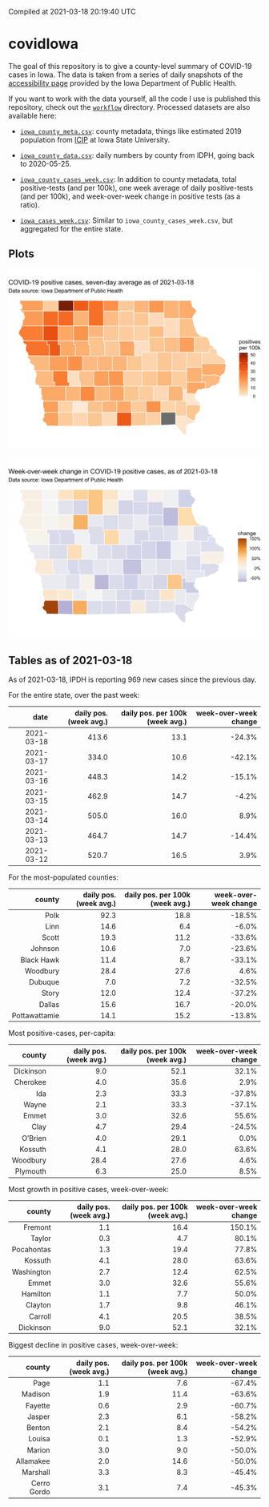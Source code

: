 Compiled at 2021-03-18 20:19:40 UTC

<!-- README.md is generated from README.Rmd. Please edit that file -->

# covidIowa

<!-- badges: start -->

<!-- badges: end -->

The goal of this repository is to give a county-level summary of
COVID-19 cases in Iowa. The data is taken from a series of daily
snapshots of the [accessibility
page](https://coronavirus.iowa.gov/pages/access) provided by the Iowa
Department of Public Health.

If you want to work with the data yourself, all the code I use is
published this repository, check out the [`workflow`](workflow)
directory. Processed datasets are also available here:

  - [`iowa_county_meta.csv`](https://raw.githubusercontent.com/ijlyttle/covidIowa/master/workflow/data/99-publish/iowa_county_meta.csv):
    county metadata, things like estimated 2019 population from
    [ICIP](https://www.icip.iastate.edu/tables/population/counties-estimates)
    at Iowa State University.

  - [`iowa_county_data.csv`](https://raw.githubusercontent.com/ijlyttle/covidIowa/master/workflow/data/99-publish/iowa_county_data.csv):
    daily numbers by county from IDPH, going back to 2020-05-25.

  - [`iowa_county_cases_week.csv`](https://raw.githubusercontent.com/ijlyttle/covidIowa/master/workflow/data/99-publish/iowa_county_data.csv):
    In addition to county metadata, total positive-tests (and per 100k),
    one week average of daily positive-tests (and per 100k), and
    week-over-week change in positive tests (as a ratio).

  - [`iowa_cases_week.csv`](https://raw.githubusercontent.com/ijlyttle/covidIowa/master/workflow/data/99-publish/iowa_cases_week.csv):
    Similar to `iowa_county_cases_week.csv`, but aggregated for the
    entire state.

## Plots

![](workflow/data/99-publish/iowa_cases.png)

![](workflow/data/99-publish/iowa_change.png)

## Tables as of 2021-03-18

As of 2021-03-18, IPDH is reporting 969 new cases since the previous
day.

For the entire state, over the past week:

|       date | daily pos. (week avg.) | daily pos. per 100k (week avg.) | week-over-week change |
| ---------: | ---------------------: | ------------------------------: | --------------------: |
| 2021-03-18 |                  413.6 |                            13.1 |               \-24.3% |
| 2021-03-17 |                  334.0 |                            10.6 |               \-42.1% |
| 2021-03-16 |                  448.3 |                            14.2 |               \-15.1% |
| 2021-03-15 |                  462.9 |                            14.7 |                \-4.2% |
| 2021-03-14 |                  505.0 |                            16.0 |                  8.9% |
| 2021-03-13 |                  464.7 |                            14.7 |               \-14.4% |
| 2021-03-12 |                  520.7 |                            16.5 |                  3.9% |

For the most-populated counties:

|        county | daily pos. (week avg.) | daily pos. per 100k (week avg.) | week-over-week change |
| ------------: | ---------------------: | ------------------------------: | --------------------: |
|          Polk |                   92.3 |                            18.8 |               \-18.5% |
|          Linn |                   14.6 |                             6.4 |                \-6.0% |
|         Scott |                   19.3 |                            11.2 |               \-33.6% |
|       Johnson |                   10.6 |                             7.0 |               \-23.6% |
|    Black Hawk |                   11.4 |                             8.7 |               \-33.1% |
|      Woodbury |                   28.4 |                            27.6 |                  4.6% |
|       Dubuque |                    7.0 |                             7.2 |               \-32.5% |
|         Story |                   12.0 |                            12.4 |               \-37.2% |
|        Dallas |                   15.6 |                            16.7 |               \-20.0% |
| Pottawattamie |                   14.1 |                            15.2 |               \-13.8% |

Most positive-cases, per-capita:

|    county | daily pos. (week avg.) | daily pos. per 100k (week avg.) | week-over-week change |
| --------: | ---------------------: | ------------------------------: | --------------------: |
| Dickinson |                    9.0 |                            52.1 |                 32.1% |
|  Cherokee |                    4.0 |                            35.6 |                  2.9% |
|       Ida |                    2.3 |                            33.3 |               \-37.8% |
|     Wayne |                    2.1 |                            33.3 |               \-37.1% |
|     Emmet |                    3.0 |                            32.6 |                 55.6% |
|      Clay |                    4.7 |                            29.4 |               \-24.5% |
|   O’Brien |                    4.0 |                            29.1 |                  0.0% |
|   Kossuth |                    4.1 |                            28.0 |                 63.6% |
|  Woodbury |                   28.4 |                            27.6 |                  4.6% |
|  Plymouth |                    6.3 |                            25.0 |                  8.5% |

Most growth in positive cases, week-over-week:

|     county | daily pos. (week avg.) | daily pos. per 100k (week avg.) | week-over-week change |
| ---------: | ---------------------: | ------------------------------: | --------------------: |
|    Fremont |                    1.1 |                            16.4 |                150.1% |
|     Taylor |                    0.3 |                             4.7 |                 80.1% |
| Pocahontas |                    1.3 |                            19.4 |                 77.8% |
|    Kossuth |                    4.1 |                            28.0 |                 63.6% |
| Washington |                    2.7 |                            12.4 |                 62.5% |
|      Emmet |                    3.0 |                            32.6 |                 55.6% |
|   Hamilton |                    1.1 |                             7.7 |                 50.0% |
|    Clayton |                    1.7 |                             9.8 |                 46.1% |
|    Carroll |                    4.1 |                            20.5 |                 38.5% |
|  Dickinson |                    9.0 |                            52.1 |                 32.1% |

Biggest decline in positive cases, week-over-week:

|      county | daily pos. (week avg.) | daily pos. per 100k (week avg.) | week-over-week change |
| ----------: | ---------------------: | ------------------------------: | --------------------: |
|        Page |                    1.1 |                             7.6 |               \-67.4% |
|     Madison |                    1.9 |                            11.4 |               \-63.6% |
|     Fayette |                    0.6 |                             2.9 |               \-60.7% |
|      Jasper |                    2.3 |                             6.1 |               \-58.2% |
|      Benton |                    2.1 |                             8.4 |               \-54.2% |
|      Louisa |                    0.1 |                             1.3 |               \-52.9% |
|      Marion |                    3.0 |                             9.0 |               \-50.0% |
|   Allamakee |                    2.0 |                            14.6 |               \-50.0% |
|    Marshall |                    3.3 |                             8.3 |               \-45.4% |
| Cerro Gordo |                    3.1 |                             7.4 |               \-45.3% |
